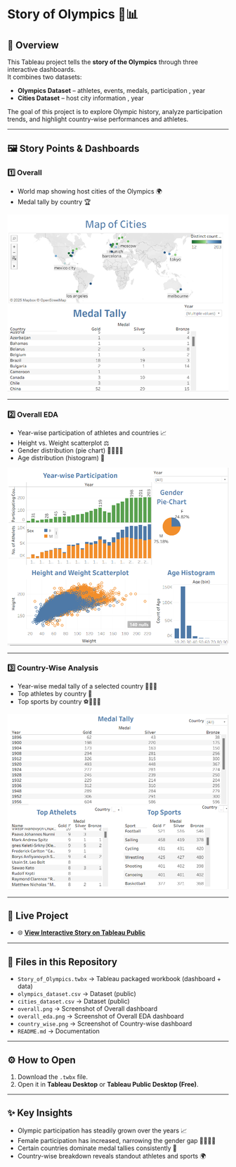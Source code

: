 # Story of Olympics 🏅📊

## 📌 Overview
This Tableau project tells the **story of the Olympics** through three interactive dashboards.  
It combines two datasets:  
- **Olympics Dataset** – athletes, events, medals, participation , year
- **Cities Dataset** – host city information  , year

The goal of this project is to explore Olympic history, analyze participation trends, and highlight country-wise performances and athletes.

---

## 🖼 Story Points & Dashboards

### 1️⃣ Overall
- World map showing host cities of the Olympics 🌍  
- Medal tally by country 🏆  

![Overall Dashboard](Overall.png)

---

### 2️⃣ Overall EDA
- Year-wise participation of athletes and countries 📈  
- Height vs. Weight scatterplot ⚖️  
- Gender distribution (pie chart) 👩‍🦰👨‍🦱  
- Age distribution (histogram) 🎂  

![Overall EDA Dashboard](Overall-EDA.png)

---

### 3️⃣ Country-Wise Analysis
- Year-wise medal tally of a selected country 🥇🥈🥉  
- Top athletes by country 👑  
- Top sports by country ⚽🏊‍♂️🏸  

![Country Wise Dashboard](Country-wise.png)

---

## 🔗 Live Project
- 🌐 **[View Interactive Story on Tableau Public](https://public.tableau.com/views/Olympics-EDA_17591736472950/TheStoryofOlympics?:language=en-US&publish=yes&:sid=&:redirect=auth&:display_count=n&:origin=viz_share_link)**

---

## 📂 Files in this Repository
- `Story_of_Olympics.twbx` → Tableau packaged workbook (dashboard + data)  
- `olympics_dataset.csv` → Dataset (public)  
- `cities_dataset.csv` → Dataset (public)  
- `overall.png` → Screenshot of Overall dashboard  
- `overall_eda.png` → Screenshot of Overall EDA dashboard  
- `country_wise.png` → Screenshot of Country-wise dashboard  
- `README.md` → Documentation  

---

## ⚙️ How to Open
1. Download the `.twbx` file.  
2. Open it in **Tableau Desktop** or **Tableau Public Desktop (Free)**.  

---

## ✨ Key Insights
- Olympic participation has steadily grown over the years 📈  
- Female participation has increased, narrowing the gender gap 🙋‍♀️🙋‍♂️  
- Certain countries dominate medal tallies consistently 🏅  
- Country-wise breakdown reveals standout athletes and sports 🌍  
